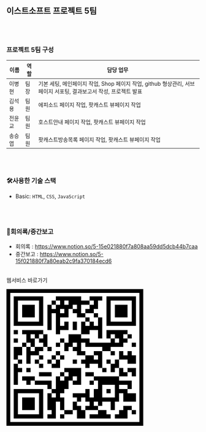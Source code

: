## 이스트소프트 프로젝트 5팀
<br/><br/>

### 프로젝트 5팀 구성
| 이름  | 역할 | 담당 업무         |
| ------ | ----- | ------------------ |
| 이병현  | 팀장 | 기본 세팅, 메인페이지 작업, Shop 페이지 작업, github 형상관리, 서브페이지 서포팅, 결과보고서 작성, 프로젝트 발표 |
| 김석용  | 팀원 | 에피소드 페이지 작업, 팟캐스트 뷰페이지 작업 |
| 전윤교  | 팀원 | 호스트안내 페이지 작업, 팟캐스트 뷰페이지 작업 |
| 송승엽  | 팀원 | 팟캐스트방송목록 페이지 작업, 팟캐스트 뷰페이지 작업 |

<br/><br/>

### 🛠️사용한 기술 스택
- Basic: `HTML`, `CSS`, `JavaScript`
<!-- - Library:  `Swiper` -->
<br/><br/>


### 📅회의록/중간보고
- 회의록 : https://www.notion.so/5-15e021880f7a808aa59dd5dcb44b7caa
- 중간보고 : https://www.notion.so/5-15f021880f7a80eab2c9fa370184ecd6
<br/><br/>


웹서비스 바로가기<br>

<img src="./img/qr.png">